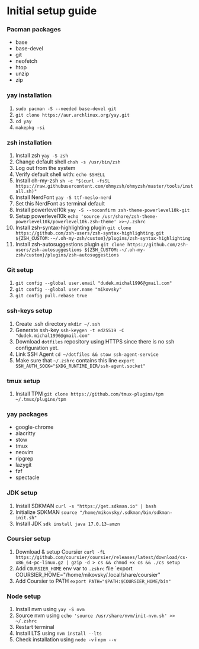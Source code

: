 # Initial setup guide

### Pacman packages
- base
- base-devel
- git
- neofetch
- htop
- unzip
- zip

### yay installation
1. `sudo pacman -S --needed base-devel git`
2. `git clone https://aur.archlinux.org/yay.git`
3. `cd yay`
4. `makepkg -si`

### zsh installation
1. Install zsh `yay -S zsh`
2. Change default shell `chsh -s /usr/bin/zsh`
3. Log out from the system
4. Verify default shell with: `echo $SHELL`
5. Install oh-my-zsh `sh -c "$(curl -fsSL https://raw.githubusercontent.com/ohmyzsh/ohmyzsh/master/tools/install.sh)"`
6. Install NerdFont `yay -S ttf-meslo-nerd`
7. Set this NerdFont as terminal default
8. Install powerlevel10k `yay -S --noconfirm zsh-theme-powerlevel10k-git`
9. Setup powerlevel10k `echo 'source /usr/share/zsh-theme-powerlevel10k/powerlevel10k.zsh-theme' >>~/.zshrc`
10. Install zsh-syntax-highlighting plugin `git clone https://github.com/zsh-users/zsh-syntax-highlighting.git ${ZSH_CUSTOM:-~/.oh-my-zsh/custom}/plugins/zsh-syntax-highlighting`
11. Install zsh-autosuggestions plugin `git clone https://github.com/zsh-users/zsh-autosuggestions ${ZSH_CUSTOM:-~/.oh-my-zsh/custom}/plugins/zsh-autosuggestions`

### Git setup
1. `git config --global user.email "dudek.michal1996@gmail.com"`
2. `git config --global user.name "mikovsky"`
3. `git config pull.rebase true`

### ssh-keys setup
1. Create .ssh directory `mkdir ~/.ssh`
2. Generate ssh-key `ssh-keygen -t ed25519 -C "dudek.michal1996@gmail.com"`
3. Download `dotfiles` repository using HTTPS since there is no ssh configuration yet.
4. Link SSH Agent `cd ~/dotfiles && stow ssh-agent-service`
5. Make sure that `~/.zshrc` contains this line `export SSH_AUTH_SOCK="$XDG_RUNTIME_DIR/ssh-agent.socket"` 

### tmux setup
1. Install TPM `git clone https://github.com/tmux-plugins/tpm ~/.tmux/plugins/tpm`

### yay packages
- google-chrome
- alacritty
- stow
- tmux
- neovim
- ripgrep
- lazygit
- fzf
- spectacle

### JDK setup
1. Install SDKMAN `curl -s "https://get.sdkman.io" | bash`
2. Initialize SDKMAN `source "/home/mikovsky/.sdkman/bin/sdkman-init.sh"`
3. Install JDK `sdk install java 17.0.13-amzn`

### Coursier setup
1. Download & setup Coursier `curl -fL https://github.com/coursier/coursier/releases/latest/download/cs-x86_64-pc-linux.gz | gzip -d > cs && chmod +x cs && ./cs setup`
2. Add `COURSIER_HOME` env var to `.zshrc` file `export COURSIER_HOME="/home/mikovsky/.local/share/coursier"
3. Add Coursier to PATH `export PATH="$PATH:$COURSIER_HOME/bin"`

### Node setup
1. Install nvm using `yay -S nvm`
2. Source nvm using `echo 'source /usr/share/nvm/init-nvm.sh' >> ~/.zshrc`
3. Restart terminal
4. Install LTS using `nvm install --lts`
5. Check installation using `node -v` i `npm --v`
